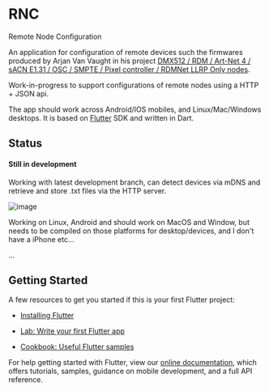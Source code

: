 # RNC
Remote Node Configuration

An application for configuration of remote devices such the firmwares produced by Arjan Van Vaught in his project [DMX512 / RDM / Art-Net 4 / sACN E1.31 / OSC / SMPTE / Pixel controller / RDMNet LLRP Only nodes](https://github.com/vanvught/rpidmx512).

Work-in-progress to support configurations of remote nodes using a HTTP + JSON api.

The app should work across Android/IOS mobiles, and Linux/Mac/Windows desktops.  It is based on [Flutter](https://flutter.dev) SDK and written in Dart.

## Status

#### Still in development


Working with latest development branch, can detect devices via mDNS and retrieve and store .txt files via the HTTP server.



![image](https://github.com/hippyau/RNC/blob/main/ezgif-5-58c61feea76a.gif?raw=true)

Working on Linux, Android and should work on MacOS and Window, but needs to be compiled on those platforms for desktop/devices, and I don't have a iPhone etc...



...


## Getting Started

A few resources to get you started if this is your first Flutter project:

- [Installing Flutter](https://flutter.dev/docs/get-started/install)

- [Lab: Write your first Flutter app](https://flutter.dev/docs/get-started/codelab)
- [Cookbook: Useful Flutter samples](https://flutter.dev/docs/cookbook)

For help getting started with Flutter, view our
[online documentation](https://flutter.dev/docs), which offers tutorials,
samples, guidance on mobile development, and a full API reference.
